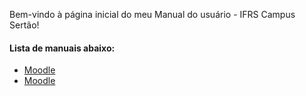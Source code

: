 Bem-vindo à página inicial do meu Manual do usuário - IFRS Campus Sertão!

#### Lista de manuais abaixo:
* [Moodle](./moode/moodle.html)
* [Moodle](./moodle.html)
